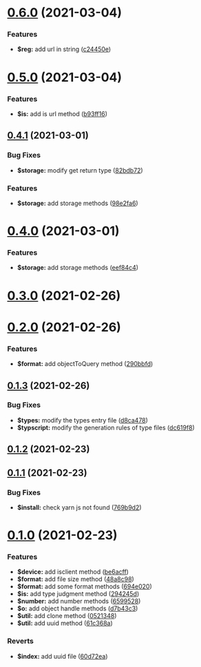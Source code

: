# [0.6.0](https://github.com/fe6/shared/compare/v0.5.0...v0.6.0) (2021-03-04)


### Features

* **$reg:** add url in string ([c24450e](https://github.com/fe6/shared/commit/c24450e8550df0c465100b11fec38057993a36f2))



# [0.5.0](https://github.com/fe6/shared/compare/v0.4.1...v0.5.0) (2021-03-04)


### Features

* **$is:** add is url method ([b93ff16](https://github.com/fe6/shared/commit/b93ff16bcd7970a8eb3fdebd054aa73b6c54ad14))



## [0.4.1](https://github.com/fe6/shared/compare/v0.4.0...v0.4.1) (2021-03-01)


### Bug Fixes

* **$storage:** modify get return type ([82bdb72](https://github.com/fe6/shared/commit/82bdb722547b06d78c8719b57c16151aaf73be5f))


### Features

* **$storage:** add storage methods ([98e2fa6](https://github.com/fe6/shared/commit/98e2fa654b2b5451cc0c1306f0fc6735215f6b77))



# [0.4.0](https://github.com/fe6/shared/compare/v0.3.0...v0.4.0) (2021-03-01)


### Features

* **$storage:** add storage methods ([eef84c4](https://github.com/fe6/shared/commit/eef84c49ab5720f171e6e8b6c5c4714263147f2c))



# [0.3.0](https://github.com/fe6/shared/compare/v0.2.0...v0.3.0) (2021-02-26)



# [0.2.0](https://github.com/fe6/shared/compare/v0.1.3...v0.2.0) (2021-02-26)


### Features

* **$format:** add objectToQuery method ([290bbfd](https://github.com/fe6/shared/commit/290bbfd598ed14a96d1645e9ee2f4a0e68c4f07f))



## [0.1.3](https://github.com/fe6/shared/compare/v0.1.2...v0.1.3) (2021-02-26)


### Bug Fixes

* **$types:** modify the types entry file ([d8ca478](https://github.com/fe6/shared/commit/d8ca478559a4b33cf4cb0b1af2c82a9f028b8128))
* **$typscript:** modify the generation rules of type files ([dc619f8](https://github.com/fe6/shared/commit/dc619f88a1f784357f04dda8737048b08eecc06d))



## [0.1.2](https://github.com/fe6/shared/compare/v0.1.1...v0.1.2) (2021-02-23)



## [0.1.1](https://github.com/fe6/shared/compare/v0.1.0...v0.1.1) (2021-02-23)


### Bug Fixes

* **$install:** check yarn js not found ([769b9d2](https://github.com/fe6/shared/commit/769b9d20e8170515273c1c29e1b9e98a1da28aba))



# [0.1.0](https://github.com/fe6/shared/compare/294245d30fd4531a0f6041f418ea07d9e40ea573...v0.1.0) (2021-02-23)


### Features

* **$device:** add isclient method ([be6acff](https://github.com/fe6/shared/commit/be6acffbe05858d8c58ad982650687576f41965b))
* **$format:** add file size method ([48a8c98](https://github.com/fe6/shared/commit/48a8c987ea7c2a1f78e3d7f26979ac0e6b4ca732))
* **$format:** add some format methods ([694e020](https://github.com/fe6/shared/commit/694e02002ffef868816ae664d6a294293c2b2d3f))
* **$is:** add type judgment method ([294245d](https://github.com/fe6/shared/commit/294245d30fd4531a0f6041f418ea07d9e40ea573))
* **$number:** add number methods ([6599528](https://github.com/fe6/shared/commit/6599528eae6f422bad5f7a266f22d5c49f5d94be))
* **$o:** add object handle methods ([d7b43c3](https://github.com/fe6/shared/commit/d7b43c3fdeb9cc317aca046cad0e5da20a1960dc))
* **$util:** add clone method ([0521348](https://github.com/fe6/shared/commit/0521348633d08070129c23cf8700adb017190e43))
* **$util:** add uuid method ([61c368a](https://github.com/fe6/shared/commit/61c368aa69c7b54c1b80faf72bf146524a69cd35))


### Reverts

* **$index:** add uuid file ([60d72ea](https://github.com/fe6/shared/commit/60d72ea7c9b4f2539dc652c99347e5a596c63e39))



